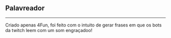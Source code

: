 ## Palavreador
---
Criado apenas 4Fun, foi feito com o intuito de gerar frases em que os bots da twitch leem com um som engraçadoo!
 
